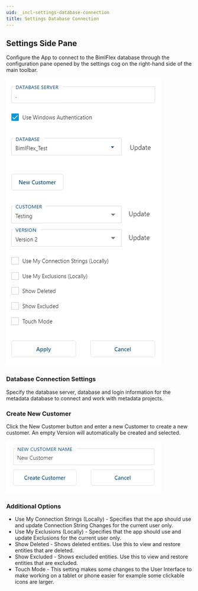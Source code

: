 ```yaml
---
uid: _incl-settings-database-connection
title: Settings Database Connection
---
```

## Settings Side Pane

Configure the App to connect to the BimlFlex database through the configuration pane opened by the settings cog on the right-hand side of the main toolbar.

<img 
    src="images/bimlflex-app-settings-database-connection.png" 
    class="bordered-image" 
    title="Settings" 
/>

### Database Connection Settings

Specify the database server, database and login information for the metadata database to connect and work with metadata projects. 

### Create New Customer

Click the New Customer button and enter a new Customer to create a new customer. An empty Version will automatically be created and selected.

<img 
    src="images/bimlflex-app-settings-new-customer.png" 
    class="bordered-image" 
    title="Settings - Create new Customer" 
/>

### Additional Options

* Use My Connection Strings (Locally) - Specifies that the app should use and update Connection String Changes for the current user only.
* Use My Exclusions (Locally) - Specifies that the app should use and update Exclusions for the current user only.
* Show Deleted - Shows deleted entities. Use this to view and restore entities that are deleted.
* Show Excluded - Shows excluded entities. Use this to view and restore entities that are excluded.
* Touch Mode - This setting makes some changes to the User Interface to make working on a tablet or phone easier for example some clickable icons are larger. 

